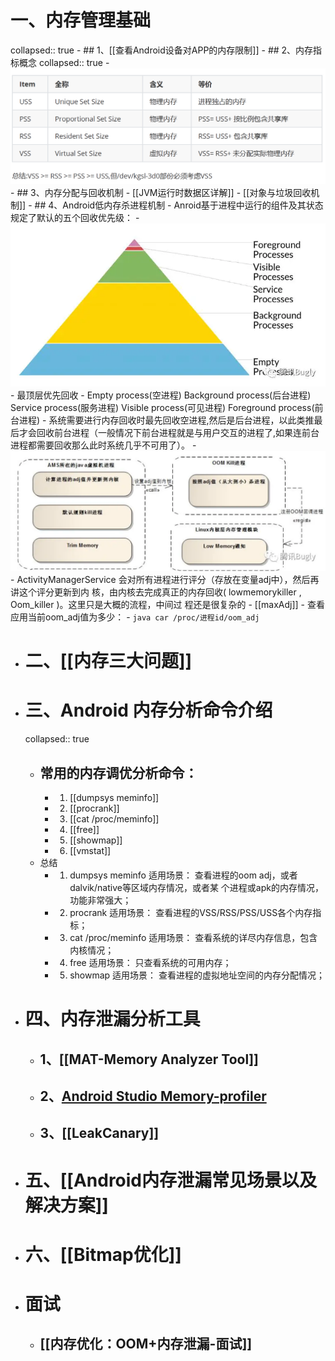 # 一、内存管理基础
collapsed:: true
	- ## 1、[[查看Android设备对APP的内存限制]]
	- ## 2、内存指标概念
	  collapsed:: true
		- ![image.png](../assets/image_1692754515271_0.png)
	- ## 3、内存分配与回收机制
		- [[JVM运行时数据区详解]]
		- [[对象与垃圾回收机制]]
	- ## 4、Android低内存杀进程机制
		- Anroid基于进程中运行的组件及其状态规定了默认的五个回收优先级：
			- ![image.png](../assets/image_1692754910999_0.png)
		- 最顶层优先回收
		- Empty process(空进程)
		  Background process(后台进程)
		  Service process(服务进程)
		  Visible process(可见进程)
		  Foreground process(前台进程)
		- 系统需要进行内存回收时最先回收空进程,然后是后台进程，以此类推最后才会回收前台进程（一般情况下前台进程就是与用户交互的进程了,如果连前台进程都需要回收那么此时系统几乎不可用了）。
		- ![image.png](../assets/image_1692755205569_0.png)
		- ActivityManagerService 会对所有进程进行评分（存放在变量adj中），然后再讲这个评分更新到内
		  核，由内核去完成真正的内存回收( lowmemorykiller , Oom_killer )。这里只是大概的流程，中间过
		  程还是很复杂的
		- [[maxAdj]]
		- 查看应用当前oom_adj值为多少：
			- ```java
			  car /proc/进程id/oom_adj
			  ```
- # 二、[[内存三大问题]]
- # 三、Android 内存分析命令介绍
  collapsed:: true
	- ## 常用的内存调优分析命令：
		- 1. [[dumpsys meminfo]]
		- 2. [[procrank]]
		- 3. [[cat /proc/meminfo]]
		- 4. [[free]]
		- 5. [[showmap]]
		- 6. [[vmstat]]
	- 总结
		- 1. dumpsys meminfo 适用场景： 查看进程的oom adj，或者dalvik/native等区域内存情况，或者某
		  个进程或apk的内存情况，功能非常强大；
		- 2. procrank 适用场景： 查看进程的VSS/RSS/PSS/USS各个内存指标；
		- 3. cat /proc/meminfo 适用场景： 查看系统的详尽内存信息，包含内核情况；
		- 4. free 适用场景： 只查看系统的可用内存；
		- 5. showmap 适用场景： 查看进程的虚拟地址空间的内存分配情况；
- # 四、内存泄漏分析工具
	- ## 1、[[MAT-Memory Analyzer Tool]]
	- ## 2、[Android Studio Memory-profiler](https://developer.android.com/studio/profile/memory-profiler#performance)
	- ## 3、[[LeakCanary]]
- # 五、[[Android内存泄漏常见场景以及解决方案]]
- # 六、[[Bitmap优化]]
- # 面试
	- ## [[内存优化：OOM+内存泄漏-面试]]